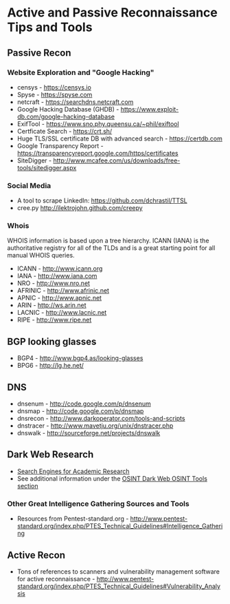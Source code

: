 # Active and Passive Reconnaissance Tips and Tools

## Passive Recon

### Website Exploration and "Google Hacking"
* censys - https://censys.io
* Spyse - https://spyse.com
* netcraft - https://searchdns.netcraft.com
* Google Hacking Database (GHDB) - https://www.exploit-db.com/google-hacking-database
* ExifTool - https://www.sno.phy.queensu.ca/~phil/exiftool
* Certficate Search - https://crt.sh/
* Huge TLS/SSL certificate DB with advanced search - https://certdb.com
* Google Transparency Report - https://transparencyreport.google.com/https/certificates
* SiteDigger - http://www.mcafee.com/us/downloads/free-tools/sitedigger.aspx

### Social Media
* A tool to scrape LinkedIn: https://github.com/dchrastil/TTSL
* cree.py	http://ilektrojohn.github.com/creepy

### Whois
WHOIS information is based upon a tree hierarchy. ICANN (IANA) is the authoritative registry for all of the TLDs and is a great starting point for all manual WHOIS queries.
* ICANN - http://www.icann.org
* IANA - http://www.iana.com
* NRO - http://www.nro.net
* AFRINIC - http://www.afrinic.net
* APNIC - http://www.apnic.net
* ARIN - http://ws.arin.net
* LACNIC - http://www.lacnic.net
* RIPE - http://www.ripe.net

## BGP looking glasses
* BGP4 - http://www.bgp4.as/looking-glasses
* BPG6 - http://lg.he.net/

## DNS
* dnsenum -	http://code.google.com/p/dnsenum
* dnsmap - http://code.google.com/p/dnsmap
* dnsrecon - http://www.darkoperator.com/tools-and-scripts
* dnstracer - http://www.mavetju.org/unix/dnstracer.php
* dnswalk - http://sourceforge.net/projects/dnswalk

## Dark Web Research
* [Search Engines for Academic Research](https://www.itseducation.asia/deep-web.htm)
* See additional information under the [OSINT Dark Web OSINT Tools section](https://github.com/The-Art-of-Hacking/h4cker/tree/master/osint#dark-web-osint-tools)
 


### Other Great Intelligence Gathering Sources and Tools
* Resources from Pentest-standard.org - http://www.pentest-standard.org/index.php/PTES_Technical_Guidelines#Intelligence_Gathering

## Active Recon
* Tons of references to scanners and vulnerability management software for active reconnaissance - http://www.pentest-standard.org/index.php/PTES_Technical_Guidelines#Vulnerability_Analysis
